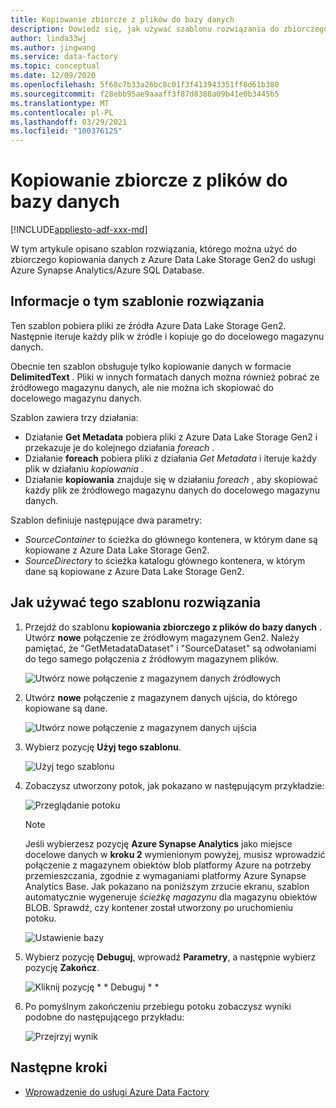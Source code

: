 ```yaml
---
title: Kopiowanie zbiorcze z plików do bazy danych
description: Dowiedz się, jak używać szablonu rozwiązania do zbiorczego kopiowania danych z Azure Data Lake Storage Gen2 do usługi Azure Synapse Analytics/Azure SQL Database.
author: linda33wj
ms.author: jingwang
ms.service: data-factory
ms.topic: conceptual
ms.date: 12/09/2020
ms.openlocfilehash: 5f68c7b33a26bc8c01f3f413943351ff8d61b380
ms.sourcegitcommit: f28ebb95ae9aaaff3f87d8388a09b41e0b3445b5
ms.translationtype: MT
ms.contentlocale: pl-PL
ms.lasthandoff: 03/29/2021
ms.locfileid: "100376125"
---
```

# <a name="bulk-copy-from-files-to-database"></a>Kopiowanie zbiorcze z plików do bazy danych

[!INCLUDE[appliesto-adf-xxx-md](includes/appliesto-adf-xxx-md.md)]

W tym artykule opisano szablon rozwiązania, którego można użyć do zbiorczego kopiowania danych z Azure Data Lake Storage Gen2 do usługi Azure Synapse Analytics/Azure SQL Database.

## <a name="about-this-solution-template"></a>Informacje o tym szablonie rozwiązania

Ten szablon pobiera pliki ze źródła Azure Data Lake Storage Gen2. Następnie iteruje każdy plik w źródle i kopiuje go do docelowego magazynu danych. 

Obecnie ten szablon obsługuje tylko kopiowanie danych w formacie **DelimitedText** . Pliki w innych formatach danych można również pobrać ze źródłowego magazynu danych, ale nie można ich skopiować do docelowego magazynu danych.  

Szablon zawiera trzy działania:
- Działanie **Get Metadata** pobiera pliki z Azure Data Lake Storage Gen2 i przekazuje je do kolejnego działania *foreach* .
- Działanie **foreach** pobiera pliki z działania *Get Metadata* i iteruje każdy plik w działaniu *kopiowania* .
- Działanie **kopiowania** znajduje się w działaniu *foreach* , aby skopiować każdy plik ze źródłowego magazynu danych do docelowego magazynu danych.

Szablon definiuje następujące dwa parametry:
- *SourceContainer* to ścieżka do głównego kontenera, w którym dane są kopiowane z Azure Data Lake Storage Gen2. 
- *SourceDirectory* to ścieżka katalogu głównego kontenera, w którym dane są kopiowane z Azure Data Lake Storage Gen2.

## <a name="how-to-use-this-solution-template"></a>Jak używać tego szablonu rozwiązania

1. Przejdź do szablonu **kopiowania zbiorczego z plików do bazy danych** . Utwórz **nowe** połączenie ze źródłowym magazynem Gen2. Należy pamiętać, że "GetMetadataDataset" i "SourceDataset" są odwołaniami do tego samego połączenia z źródłowym magazynem plików.

    ![Utwórz nowe połączenie z magazynem danych źródłowych](media/solution-template-bulk-copy-from-files-to-database/source-connection.png)

2. Utwórz **nowe** połączenie z magazynem danych ujścia, do którego kopiowane są dane.

    ![Utwórz nowe połączenie z magazynem danych ujścia](media/solution-template-bulk-copy-from-files-to-database/destination-connection.png)
    
3. Wybierz pozycję **Użyj tego szablonu**.

    ![Użyj tego szablonu](media/solution-template-bulk-copy-from-files-to-database/use-template.png)
    
4. Zobaczysz utworzony potok, jak pokazano w następującym przykładzie:

    ![Przeglądanie potoku](media/solution-template-bulk-copy-from-files-to-database/new-pipeline.png)

    > [!NOTE]
    > Jeśli wybierzesz pozycję **Azure Synapse Analytics** jako miejsce docelowe danych w **kroku 2** wymienionym powyżej, musisz wprowadzić połączenie z magazynem obiektów blob platformy Azure na potrzeby przemieszczania, zgodnie z wymaganiami platformy Azure Synapse Analytics Base. Jak pokazano na poniższym zrzucie ekranu, szablon automatycznie wygeneruje *ścieżkę magazynu* dla magazynu obiektów BLOB. Sprawdź, czy kontener został utworzony po uruchomieniu potoku.
        
    ![Ustawienie bazy](media/solution-template-bulk-copy-from-files-to-database/staging-account.png)

5. Wybierz pozycję **Debuguj**, wprowadź **Parametry**, a następnie wybierz pozycję **Zakończ**.

    ![Kliknij pozycję * * Debuguj * *](media/solution-template-bulk-copy-from-files-to-database/debug-run.png)

6. Po pomyślnym zakończeniu przebiegu potoku zobaczysz wyniki podobne do następującego przykładu:

    ![Przejrzyj wynik](media/solution-template-bulk-copy-from-files-to-database/run-succeeded.png)

       
## <a name="next-steps"></a>Następne kroki

- [Wprowadzenie do usługi Azure Data Factory](introduction.md)